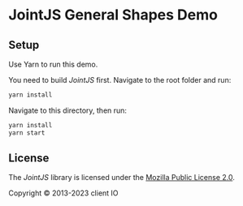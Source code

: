 # JointJS General Shapes Demo

## Setup

Use Yarn to run this demo.

You need to build *JointJS* first. Navigate to the root folder and run:
```bash
yarn install
```

Navigate to this directory, then run:
```bash
yarn install
yarn start
```

## License

The *JointJS* library is licensed under the [Mozilla Public License 2.0](https://github.com/clientIO/joint/blob/master/LICENSE).

Copyright © 2013-2023 client IO

